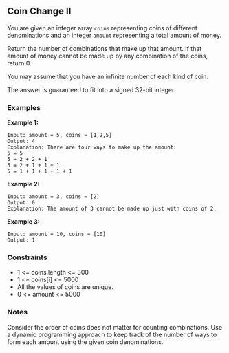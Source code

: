 ## Coin Change II

You are given an integer array `coins` representing coins of different denominations and an integer `amount` representing a total amount of money.

Return the number of combinations that make up that amount. If that amount of money cannot be made up by any combination of the coins, return 0.

You may assume that you have an infinite number of each kind of coin.

The answer is guaranteed to fit into a signed 32-bit integer.

### Examples

**Example 1:**

```
Input: amount = 5, coins = [1,2,5]
Output: 4
Explanation: There are four ways to make up the amount:
5 = 5
5 = 2 + 2 + 1
5 = 2 + 1 + 1 + 1
5 = 1 + 1 + 1 + 1 + 1
```

**Example 2:**

```
Input: amount = 3, coins = [2]
Output: 0
Explanation: The amount of 3 cannot be made up just with coins of 2.
```

**Example 3:**

```
Input: amount = 10, coins = [10]
Output: 1
```

### Constraints

- 1 <= coins.length <= 300
- 1 <= coins[i] <= 5000
- All the values of coins are unique.
- 0 <= amount <= 5000

### Notes

Consider the order of coins does not matter for counting combinations. Use a dynamic programming approach to keep track of the number of ways to form each amount using the given coin denominations.